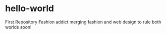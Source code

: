 # hello-world
First Repository
Fashion addict
merging fashion and web design to rule both worlds soon!
